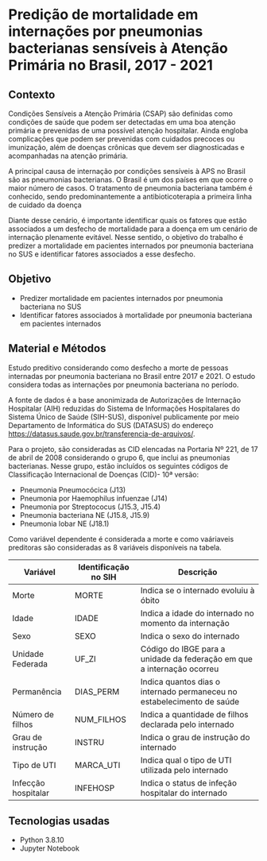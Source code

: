 # Predição de mortalidade em internações por pneumonias bacterianas sensíveis à Atenção Primária no Brasil, 2017 - 2021

## Contexto 

Condições Sensíveis a Atenção Primária (CSAP) são definidas como condições de saúde que podem ser detectadas em uma boa atenção primária e prevenidas de uma possível atenção hospitalar. Ainda engloba complicações que podem ser prevenidas com cuidados precoces ou imunização, além de doenças crônicas que devem ser diagnosticadas e acompanhadas na atenção primária. 

A principal causa de internação por condições sensíveis à APS no Brasil são as pneumonias bacterianas. O Brasil é um dos países em que ocorre o maior número de casos. O tratamento de pneumonia bacteriana também é conhecido, sendo predominantemente a antibioticoterapia a primeira linha de cuidado da doença

Diante desse cenário, é importante identificar quais os fatores que estão associados a um desfecho de mortalidade para a doença em um cenário de internação plenamente evitável. Nesse sentido, o objetivo do trabalho é predizer a mortalidade em pacientes internados por pneumonia bacteriana no SUS e identificar fatores associados a esse desfecho.

## Objetivo 

 - Predizer mortalidade em pacientes internados por pneumonia bacteriana no SUS 
 - Identificar fatores associados à mortalidade por pneumonia bacteriana em pacientes internados 

## Material e Métodos

Estudo preditivo considerando como desfecho a morte de pessoas internadas por pneumonia bacteriana no Brasil entre 2017 e 2021. O estudo considera todas as internações por pneumonia bacteriana no período. 

A fonte de dados é a base anonimizada de Autorizações de Internação Hospitalar (AIH) reduzidas do Sistema de Informações Hospitalares do Sistema Único de Saúde (SIH-SUS), disponível publicamente por meio Departamento de Informática do SUS (DATASUS) do endereço <https://datasus.saude.gov.br/transferencia-de-arquivos/>. 

Para o projeto, são consideradas as CID elencadas na Portaria Nº 221, de 17 de abril de 2008 considerando o grupo 6, que inclui as pneumonias bacterianas. Nesse grupo, estão incluídos os seguintes códigos de Classificação Internacional de Doenças (CID)- 10ª versão: 

- 	Pneumonia Pneumocócica (J13)
- 	Pneumonia por Haemophilus infuenzae (J14)
- 	Pneumonia por Streptococus (J15.3, J15.4)
-	Pneumonia bacteriana NE (J15.8, J15.9)
-	Pneumonia lobar NE (J18.1)

Como variável dependente é considerada a morte e como vaáriaveis preditoras são consideradas as 8 variáveis disponíveis na tabela.

|Variável |Identificação no SIH| Descrição| 
|---------|--------------------|----------|
|Morte|MORTE   |Indica se o internado evoluiu à óbito|
|Idade  |IDADE      |Indica a idade do internado no momento da internação |
|Sexo  |SEXO      |Indica o sexo do internado |
|Unidade Federada  |UF_ZI      |Código do IBGE para a unidade da federação em que a internação ocorreu |
|Permanência   |DIAS_PERM      |Indica quantos dias o internado permaneceu no estabelecimento de saúde |
|Número de filhos  |NUM_FILHOS      |Indica a quantidade de filhos declarada pelo internado |
|Grau de instrução  |INSTRU      |Indica o grau de instrução do internado |
|Tipo de UTI  |MARCA_UTI      |Indica qual o tipo de UTI utilizada pelo internado |
|Infecção hospitalar  |INFEHOSP     |Indica o status de infeção hospitalar do internado |

## Tecnologias usadas

- Python 3.8.10
- Jupyter Notebook
